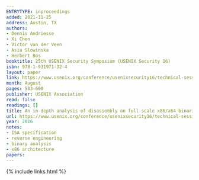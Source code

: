 ```yaml
---
ENTRYTYPE: inproceedings
added: 2021-11-25
address: Austin, TX
authors:
- Dennis Andriesse
- Xi Chen
- Victor van der Veen
- Asia Slowinska
- Herbert Bos
booktitle: 25th USENIX Security Symposium (USENIX Security 16)
isbn: 978-1-931971-32-4
layout: paper
link: https://www.usenix.org/conference/usenixsecurity16/technical-sessions/presentation/andriesse
month: August
pages: 583-600
publisher: USENIX Association
read: false
readings: []
title: An in-depth analysis of disassembly on full-scale x86/x64 binaries
url: https://www.usenix.org/conference/usenixsecurity16/technical-sessions/presentation/andriesse
year: 2016
notes:
- ISA specification
- reverse engineering
- binary analysis
- x86 architecture
papers:
---
```

{% include links.html %}
